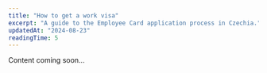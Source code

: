 ```yaml
---
title: "How to get a work visa"
excerpt: "A guide to the Employee Card application process in Czechia."
updatedAt: "2024-08-23"
readingTime: 5
---
```


Content coming soon...
